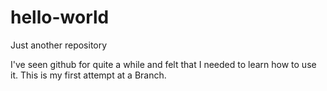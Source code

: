 # hello-world
Just another repository

I've seen github for quite a while and felt that I needed to learn how to use it.  This is my first attempt at a Branch.
